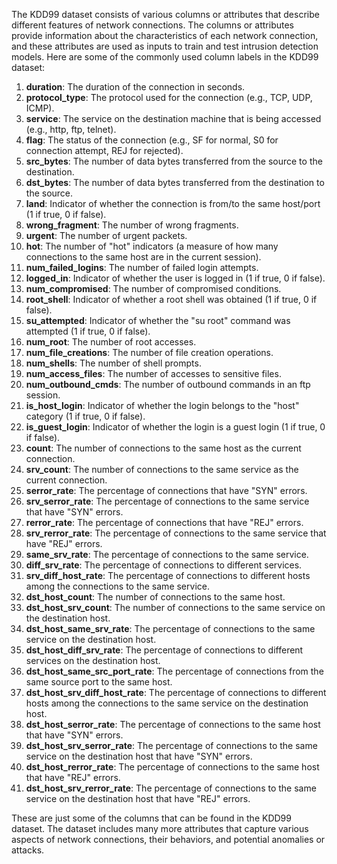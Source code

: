 The KDD99 dataset consists of various columns or attributes that describe different features of network connections. The columns or attributes provide information about the characteristics of each network connection, and these attributes are used as inputs to train and test intrusion detection models. Here are some of the commonly used column labels in the KDD99 dataset:

1. **duration**: The duration of the connection in seconds.
2. **protocol_type**: The protocol used for the connection (e.g., TCP, UDP, ICMP).
3. **service**: The service on the destination machine that is being accessed (e.g., http, ftp, telnet).
4. **flag**: The status of the connection (e.g., SF for normal, S0 for connection attempt, REJ for rejected).
5. **src_bytes**: The number of data bytes transferred from the source to the destination.
6. **dst_bytes**: The number of data bytes transferred from the destination to the source.
7. **land**: Indicator of whether the connection is from/to the same host/port (1 if true, 0 if false).
8. **wrong_fragment**: The number of wrong fragments.
9. **urgent**: The number of urgent packets.
10. **hot**: The number of "hot" indicators (a measure of how many connections to the same host are in the current session).
11. **num_failed_logins**: The number of failed login attempts.
12. **logged_in**: Indicator of whether the user is logged in (1 if true, 0 if false).
13. **num_compromised**: The number of compromised conditions.
14. **root_shell**: Indicator of whether a root shell was obtained (1 if true, 0 if false).
15. **su_attempted**: Indicator of whether the "su root" command was attempted (1 if true, 0 if false).
16. **num_root**: The number of root accesses.
17. **num_file_creations**: The number of file creation operations.
18. **num_shells**: The number of shell prompts.
19. **num_access_files**: The number of accesses to sensitive files.
20. **num_outbound_cmds**: The number of outbound commands in an ftp session.
21. **is_host_login**: Indicator of whether the login belongs to the "host" category (1 if true, 0 if false).
22. **is_guest_login**: Indicator of whether the login is a guest login (1 if true, 0 if false).
23. **count**: The number of connections to the same host as the current connection.
24. **srv_count**: The number of connections to the same service as the current connection.
25. **serror_rate**: The percentage of connections that have "SYN" errors.
26. **srv_serror_rate**: The percentage of connections to the same service that have "SYN" errors.
27. **rerror_rate**: The percentage of connections that have "REJ" errors.
28. **srv_rerror_rate**: The percentage of connections to the same service that have "REJ" errors.
29. **same_srv_rate**: The percentage of connections to the same service.
30. **diff_srv_rate**: The percentage of connections to different services.
31. **srv_diff_host_rate**: The percentage of connections to different hosts among the connections to the same service.
32. **dst_host_count**: The number of connections to the same host.
33. **dst_host_srv_count**: The number of connections to the same service on the destination host.
34. **dst_host_same_srv_rate**: The percentage of connections to the same service on the destination host.
35. **dst_host_diff_srv_rate**: The percentage of connections to different services on the destination host.
36. **dst_host_same_src_port_rate**: The percentage of connections from the same source port to the same host.
37. **dst_host_srv_diff_host_rate**: The percentage of connections to different hosts among the connections to the same service on the destination host.
38. **dst_host_serror_rate**: The percentage of connections to the same host that have "SYN" errors.
39. **dst_host_srv_serror_rate**: The percentage of connections to the same service on the destination host that have "SYN" errors.
40. **dst_host_rerror_rate**: The percentage of connections to the same host that have "REJ" errors.
41. **dst_host_srv_rerror_rate**: The percentage of connections to the same service on the destination host that have "REJ" errors.

These are just some of the columns that can be found in the KDD99 dataset. The dataset includes many more attributes that capture various aspects of network connections, their behaviors, and potential anomalies or attacks.